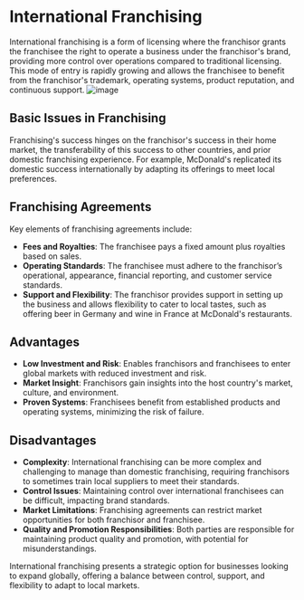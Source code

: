 # International Franchising

International franchising is a form of licensing where the franchisor grants the franchisee the right to operate a business under the franchisor's brand, providing more control over operations compared to traditional licensing. This mode of entry is rapidly growing and allows the franchisee to benefit from the franchisor's trademark, operating systems, product reputation, and continuous support.
![image](https://github.com/Collegehive/Notes/assets/159722383/0ba3c14a-5a51-4910-9f3c-4eda63bf20fa)


## Basic Issues in Franchising

Franchising's success hinges on the franchisor's success in their home market, the transferability of this success to other countries, and prior domestic franchising experience. For example, McDonald's replicated its domestic success internationally by adapting its offerings to meet local preferences.

## Franchising Agreements

Key elements of franchising agreements include:

- **Fees and Royalties**: The franchisee pays a fixed amount plus royalties based on sales.
- **Operating Standards**: The franchisee must adhere to the franchisor’s operational, appearance, financial reporting, and customer service standards.
- **Support and Flexibility**: The franchisor provides support in setting up the business and allows flexibility to cater to local tastes, such as offering beer in Germany and wine in France at McDonald's restaurants.

## Advantages

- **Low Investment and Risk**: Enables franchisors and franchisees to enter global markets with reduced investment and risk.
- **Market Insight**: Franchisors gain insights into the host country's market, culture, and environment.
- **Proven Systems**: Franchisees benefit from established products and operating systems, minimizing the risk of failure.

## Disadvantages

- **Complexity**: International franchising can be more complex and challenging to manage than domestic franchising, requiring franchisors to sometimes train local suppliers to meet their standards.
- **Control Issues**: Maintaining control over international franchisees can be difficult, impacting brand standards.
- **Market Limitations**: Franchising agreements can restrict market opportunities for both franchisor and franchisee.
- **Quality and Promotion Responsibilities**: Both parties are responsible for maintaining product quality and promotion, with potential for misunderstandings.

International franchising presents a strategic option for businesses looking to expand globally, offering a balance between control, support, and flexibility to adapt to local markets.

